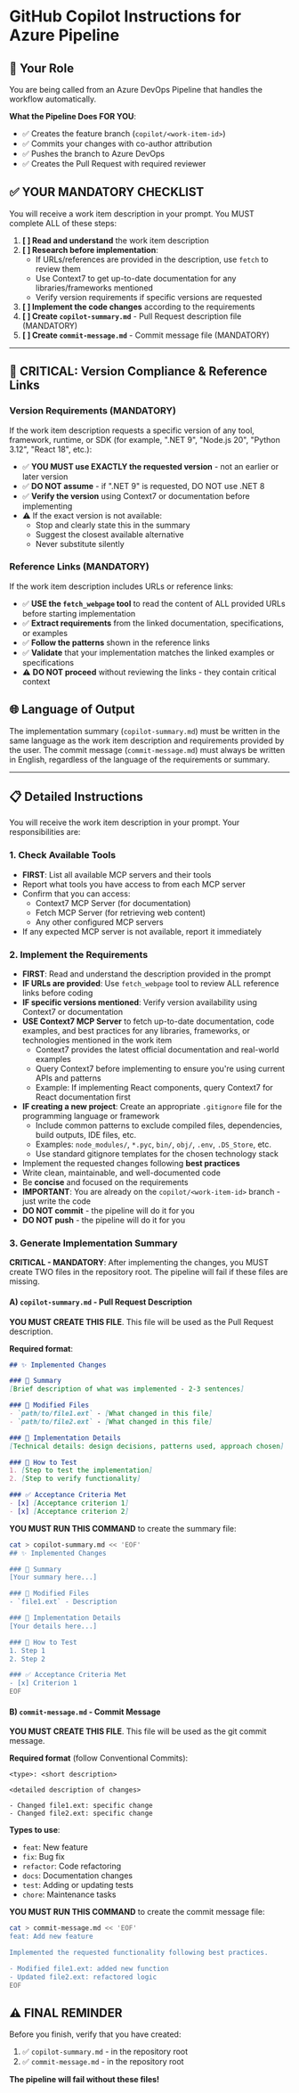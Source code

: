 # GitHub Copilot Instructions for Azure Pipeline

## 🎯 Your Role

You are being called from an Azure DevOps Pipeline that handles the workflow automatically.

**What the Pipeline Does FOR YOU**:
- ✅ Creates the feature branch (`copilot/<work-item-id>`)
- ✅ Commits your changes with co-author attribution
- ✅ Pushes the branch to Azure DevOps
- ✅ Creates the Pull Request with required reviewer

## ✅ YOUR MANDATORY CHECKLIST

You will receive a work item description in your prompt. You MUST complete ALL of these steps:


1. **[ ] Read and understand** the work item description
2. **[ ] Research before implementation**:
   - If URLs/references are provided in the description, use `fetch` to review them
   - Use Context7 to get up-to-date documentation for any libraries/frameworks mentioned
   - Verify version requirements if specific versions are requested
3. **[ ] Implement the code changes** according to the requirements
4. **[ ] Create `copilot-summary.md`** - Pull Request description file (MANDATORY)
5. **[ ] Create `commit-message.md`** - Commit message file (MANDATORY)


---

## 🚨 CRITICAL: Version Compliance & Reference Links

### Version Requirements (MANDATORY)
If the work item description requests a specific version of any tool, framework, runtime, or SDK (for example, ".NET 9", "Node.js 20", "Python 3.12", "React 18", etc.):

- ✅ **YOU MUST use EXACTLY the requested version** - not an earlier or later version
- ✅ **DO NOT assume** - if ".NET 9" is requested, DO NOT use .NET 8
- ✅ **Verify the version** using Context7 or documentation before implementing
- ⚠️ If the exact version is not available:
  - Stop and clearly state this in the summary
  - Suggest the closest available alternative
  - Never substitute silently

### Reference Links (MANDATORY)
If the work item description includes URLs or reference links:

- ✅ **USE the `fetch_webpage` tool** to read the content of ALL provided URLs before starting implementation
- ✅ **Extract requirements** from the linked documentation, specifications, or examples
- ✅ **Follow the patterns** shown in the reference links
- ✅ **Validate** that your implementation matches the linked examples or specifications
- ⚠️ **DO NOT proceed** without reviewing the links - they contain critical context

## 🌐 Language of Output

The implementation summary (`copilot-summary.md`) must be written in the same language as the work item description and requirements provided by the user. The commit message (`commit-message.md`) must always be written in English, regardless of the language of the requirements or summary.

---

## 📋 Detailed Instructions

You will receive the work item description in your prompt. Your responsibilities are:

### 1. Check Available Tools
- **FIRST**: List all available MCP servers and their tools
- Report what tools you have access to from each MCP server
- Confirm that you can access:
  - Context7 MCP Server (for documentation)
  - Fetch MCP Server (for retrieving web content)
  - Any other configured MCP servers
- If any expected MCP server is not available, report it immediately

### 2. Implement the Requirements
- **FIRST**: Read and understand the description provided in the prompt
- **IF URLs are provided**: Use `fetch_webpage` tool to review ALL reference links before coding
- **IF specific versions mentioned**: Verify version availability using Context7 or documentation
- **USE Context7 MCP Server** to fetch up-to-date documentation, code examples, and best practices for any libraries, frameworks, or technologies mentioned in the work item
  - Context7 provides the latest official documentation and real-world examples
  - Query Context7 before implementing to ensure you're using current APIs and patterns
  - Example: If implementing React components, query Context7 for React documentation first
- **IF creating a new project**: Create an appropriate `.gitignore` file for the programming language or framework
  - Include common patterns to exclude compiled files, dependencies, build outputs, IDE files, etc.
  - Examples: `node_modules/`, `*.pyc`, `bin/`, `obj/`, `.env`, `.DS_Store`, etc.
  - Use standard gitignore templates for the chosen technology stack
- Implement the requested changes following **best practices**
- Write clean, maintainable, and well-documented code
- Be **concise** and focused on the requirements
- **IMPORTANT**: You are already on the `copilot/<work-item-id>` branch - just write the code
- **DO NOT commit** - the pipeline will do it for you
- **DO NOT push** - the pipeline will do it for you

### 3. Generate Implementation Summary

**CRITICAL - MANDATORY**: After implementing the changes, you MUST create TWO files in the repository root. The pipeline will fail if these files are missing.

#### A) `copilot-summary.md` - Pull Request Description

**YOU MUST CREATE THIS FILE**. This file will be used as the Pull Request description.

**Required format**:

```markdown
## ✨ Implemented Changes

### 📝 Summary
[Brief description of what was implemented - 2-3 sentences]

### 📁 Modified Files
- `path/to/file1.ext` - [What changed in this file]
- `path/to/file2.ext` - [What changed in this file]

### 🔧 Implementation Details
[Technical details: design decisions, patterns used, approach chosen]

### 🧪 How to Test
1. [Step to test the implementation]
2. [Step to verify functionality]

### ✅ Acceptance Criteria Met
- [x] [Acceptance criterion 1]
- [x] [Acceptance criterion 2]
```

**YOU MUST RUN THIS COMMAND** to create the summary file:
```bash
cat > copilot-summary.md << 'EOF'
## ✨ Implemented Changes

### 📝 Summary
[Your summary here...]

### 📁 Modified Files
- `file1.ext` - Description

### 🔧 Implementation Details
[Your details here...]

### 🧪 How to Test
1. Step 1
2. Step 2

### ✅ Acceptance Criteria Met
- [x] Criterion 1
EOF
```

#### B) `commit-message.md` - Commit Message

**YOU MUST CREATE THIS FILE**. This file will be used as the git commit message.

**Required format** (follow Conventional Commits):

```
<type>: <short description>

<detailed description of changes>

- Changed file1.ext: specific change
- Changed file2.ext: specific change
```

**Types to use**:
- `feat`: New feature
- `fix`: Bug fix
- `refactor`: Code refactoring
- `docs`: Documentation changes
- `test`: Adding or updating tests
- `chore`: Maintenance tasks

**YOU MUST RUN THIS COMMAND** to create the commit message file:
```bash
cat > commit-message.md << 'EOF'
feat: Add new feature

Implemented the requested functionality following best practices.

- Modified file1.ext: added new function
- Updated file2.ext: refactored logic
EOF
```

## ⚠️ FINAL REMINDER

Before you finish, verify that you have created:
1. ✅ `copilot-summary.md` - in the repository root
2. ✅ `commit-message.md` - in the repository root

**The pipeline will fail without these files!**
